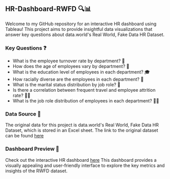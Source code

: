 ## HR-Dashboard-RWFD 🔍📊
Welcome to my GitHub repository for an interactive HR dashboard using Tableau! This project aims to provide insightful data visualizations that answer key questions about data.world's Real World, Fake Data HR Dataset. 

### Key Questions ❓
* What is the employee turnover rate by department? 🔄
* How does the age of employees vary by department? 🎂
* What is the education level of employees in each department? 🎓
* How racially diverse are the employees in each department? 🌈
* What is the marital status distribution by job role? 💍
* Is there a correlation between frequent travel and employee attrition rate? 🧳💼
* What is the job role distribution of employees in each department? 👥👔

### Data Source 📝
The original data for this project is data.world's Real World, Fake Data HR Dataset, which is stored in an Excel sheet. The link to the original dataset can be found [here](https://sonsofhierarchies.com/2023/02/07/rwfd-season-2-part-5-diversity-dashboard/)

### Dashboard Preview 👀
Check out the interactive HR dashboard [here](https://public.tableau.com/views/HRDashboardRWFD_16809252626350/HRDashboardDarkMode?:language=en-US&:display_count=n&:origin=viz_share_link) This dashboard provides a visually appealing and user-friendly interface to explore the key metrics and insights of the RWFD dataset.
